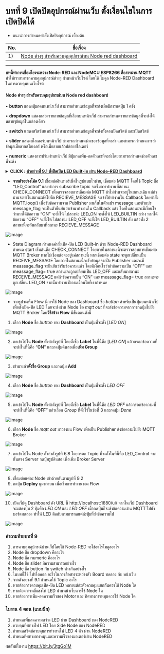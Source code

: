 # บทที่ 9 เปิดปิดอุปกรณ์ผ่านเว็บ ตั้งเงื่อนไขในการเปิดปิดได้

* แนะนำการกำหนดคำสั่งเปิดปิดอุปกรณ์ เบื้องต้น

No. |ชื่อเรื่อง|
----- |----- |
1)|[Node ต่างๆ สำหรับควบคุมอุปกรณ์บน Node red dashboard](https://github.com/phisic1714/IoT-Learning-Set/blob/main/%E0%B8%9A%E0%B8%97%E0%B8%97%E0%B8%B5%E0%B9%889/%E0%B8%9A%E0%B8%97%E0%B8%97%E0%B8%B5%E0%B9%88_9.md#node-%E0%B8%95%E0%B9%88%E0%B8%B2%E0%B8%87%E0%B9%86-%E0%B8%AA%E0%B8%B3%E0%B8%AB%E0%B8%A3%E0%B8%B1%E0%B8%9A%E0%B8%84%E0%B8%A7%E0%B8%9A%E0%B8%84%E0%B8%B8%E0%B8%A1%E0%B8%AD%E0%B8%B8%E0%B8%9B%E0%B8%81%E0%B8%A3%E0%B8%93%E0%B9%8C%E0%B8%9A%E0%B8%99-node-red-dashboard)|


---
**บทนี้ทำการเชื่อมโยงระหว่าง Node-RED และ NodeMCU ESP8266 สื่อสารผ่าน MQTT** ทำให้เราสามารถควบคุมอุปกรณ์ต่างๆ ผ่านหน้าเว็บไซต์ โดยใช้ โมดูล Node-RED Dashboard ในการควบคุมบนเว็บไซต์

#### **Node ต่างๆ สำหรับควบคุมอุปกรณ์บน Node red dashboard**
•	**button** แสดงปุ่มกดบนหน้าเว็ป สามารถกำหนดข้อมูลที่จะส่งเมื่อมีการกดปุ่ม 1 ครั้ง

•	**dropdown** แสดงกล่องรายกายข้อมูลที่เลือกบนหน้าเว็ป สามารถกำหนดรายการข้อมูลที่จะส่งได้หลายๆข้อมูลในกล่องเดียว

•	**switch** แสดงสวิตซ์บนหน้าเว็ป สามารถกำหนดข้อมูลที่จะส่งทั้งตอนปิดสวิตซ์ และเปิดสวิตซ์

•	**slider** แสดงสไลเดอร์บนหน้าเว็ป สามารถกำหนดช่วงของข้อมูลที่จะส่ง และสามารถกำหนดการส่งข้อมูลเมื่อลากสไลเดอร์ หรือเมื่อลากแล้วปล่อยสไลเดอร์

•	**numeric** แสดงการปรับผ่านหน้าเว็ป มีปุ่มกดเพิ่ม-ลดตัวเลขที่จะส่งโดยสามารถกำหนดช่วงตัวเลขที่จะส่ง

**<details><summary>CLICK : <ins>ตัวอย่างที่ 9.1 สั่งปิดเปิด LED Built-in ผ่าน Node-RED Dashboard</ins></summary>**
<p>

```ruby
#include <ESP8266WiFi.h>
#include <PubSubClient.h>
#define WIFI_STA_NAME "xxxx"    // ชื่อ wifi
#define WIFI_STA_PASS "xxxx"      // รหัส wifi
#define MQTT_SERVER "xxxx" // Server Domain Name หรือ IP Address
#define MQTT_PORT 1883                // Port MQTT Broker
#define MQTT_USERNAME "xxxx"
#define MQTT_PASSWORD "xxxx"
#define MQTT_NAME "xxxx"          // ชื่อที่ต้องการให้แสดงใน MQTT Broker
#define MQTT_TOPIC "LED_Control " // ชื่อ Topic
WiFiClient client;
PubSubClient MQTT(client);
const int CHECK_CONNECT = 0;
const int RECIEVE_MESSAGE = 1;
const int LED_ON = 2;
const int LED_OFF = 3;
bool message_flag;
String message;
int state;
void callback(char *topic, byte *payload, unsigned int length) // ฟังก์ชันสำหรับรับข้อมูลจาก MQTT Broker
{
    message = "";
    message_flag = true; // กำหนดค่า message_flag เป็น true เพื่อบอกให้รู้ว่ามีข้อมูลใหม่เข้ามา
    Serial.print("Message arrived [");
    Serial.print(topic);
    Serial.print("] : ");
    for (int i = 0; i < length; i++)
    {
        message += (char)payload[i]; // เก็บข้อมูลที่ได้รับไว้ในตัวแปร message
    }
}
void setup()
{
    state = CHECK_CONNECT;
    Serial.begin(115200);
    pinMode(LED_BUILTIN, OUTPUT); // กำหนด pin LED_BUILTIN เป็น OUTPUT
    WiFi.mode(WIFI_STA);
    Serial.println(WIFI_STA_NAME);
    Serial.println("WIFI Connecting");
    WiFi.begin(WIFI_STA_NAME, WIFI_STA_PASS); // เชื่อมต่อ wifi
    for (int i = 0; i < 20; i++)
    {
        delay(500);
        Serial.print(".");
    }
    if (WiFi.status() == WL_CONNECTED)
    {
        Serial.print("\nWiFi Connected. \n");
    }
    else
    {
        Serial.print("\nWIFI Connect fail. ");
    }
    MQTT.setServer(MQTT_SERVER, MQTT_PORT);                // กำหนด MQTT Server และ Port
    MQTT.connect(MQTT_NAME, MQTT_USERNAME, MQTT_PASSWORD); // ทำการเชื่อมต่อ MQTT Broker
    MQTT.setCallback(callback);                            // กำหนดฟังก์ชัน callback เป็นฟังก์ชันรับข้อมูลจาก MQTT Broker
    MQTT.subscribe(MQTT_TOPIC);
}
void loop()
{
    switch (state)
    {
    case CHECK_CONNECT:
        // หากไม่ได้เชื่อมต่อ MQTT Broker ให้ทำการเชื่อมต่อใหม่
        if (MQTT.connected())
        {
            Serial.println("MQTT Connected.");
            state = RECIEVE_MESSAGE;
        }
        else
        {
            Serial.println("MQTT Fail Connected.");
        }
        break;
    case RECIEVE_MESSAGE:
        MQTT.loop();
        if (message == "ON" && message_flag == true)
        {
            state = LED_ON;
        }
        else if (message == "OFF" && message_flag == true)
        {
            state = LED_OFF;
        }
        break;
    case LED_ON:
        Serial.println(message);
        digitalWrite(LED_BUILTIN, LOW);
         message_flag = false;
        state = RECIEVE_MESSAGE;
        break;
    case LED_OFF:
        Serial.println(message);
        digitalWrite(LED_BUILTIN, HIGH);
         message_flag = false;
        state = RECIEVE_MESSAGE;
        break;
    }
}
```
<p>
</details>

* **จากตัวอย่างโค้ด 9.1** เชื่อมต่ออินเทอร์เน็ตในรูปแบบไวฟาย, เชื่อมต่อ MQTT โดยใช้ Topic ชื่อ “LED_Control”  และทำการ subscribe topic     จะเริ่มการทำงานที่สถานะ CHECK_CONNECT เพื่อตรวจสอบการเชื่อมต่อ MQTT ถ้าไม่ผ่านจะอยู่ในสถนะเดิม แต่ถ้าผ่านจะทำในสถานะถัดไปคือ RECIEVE_MESSAGE จะเข้าไปทำงานใน Callback โดยคำสั่ง MQTT.loop() เพื่อรับข้อความจาก Publisher มาเก็บในตัวแปร message และตัวแปร message_flag จะเป็นตัวยืนยันว่าเข้ามาทำงานใน Callback แล้ว โดยในสถนะจะมีเงื่อนไขว่าหากได้ข้อความ “ON” จะสั่งให้ ไปสถาน่ะ LED_ON จะสั่งให้ LED_BUILTIN สว่าง หากได้ข้อความ “OFF” จะสั่งให้ ไปสถาน่ะ LED_OFF จะสั่งให้ LED_BUILTIN ดับ แล้วทั้ง 2 สถานะนี้จะวันกลับมาที่สถานะ RECIEVE_MESSAGE

![image](image/9.1-State-on-off-BUILTIN.png)

* State Diagram กำหนดคำสั่งเปิด-ปิด LED Built-in ด้วย Node-RED Dashboard กำหนด start เริ่มต้นคือ CHECK_CONNECT โดยภายในสถานะนี้จะตรวจสอบการเชื่อมต่อ MQTT Broker หากไม่เชื่อมต่อจะอยู่แค่สถานะนี้ หากเชื่อมต่อ state จะถูกเปลี่ยนเป็น RECEIVE_MESSAGE โดยภายในสถานะนี้จะรับข้อมูลจากฝั่ง Publisher และจะมี meassage_flag จะยืนยันว่ารับข้อความแล้ว โดยมีเงื่อนไขว่าถ้าข้อความเป็น “OFF” และ meassage_flag= true สถานะจะถูกเปลี่ยนเป็น LED_OFF และกลับมาสถานะ RECEIVE_MESSAGE แต่ถ้าข้อความเป็น “ON” และ meassage_flag= true สถานะจะถูกเปลี่ยน LED_ON จากนั้นทำงานซ้ำตามเงื่อนไขที่เรากำหนด

![image](image/9.2-SetNode-opcl-LED.png)

* จากรูปจะเห็น Flow มีการใช้ Node ของ Dashboard ชื่อ *button* สำหรับเป็นปุ่มบนหน้าเว็ปเพื่อสั่งเปิด-ปิด LED โดยจะส่งผ่าน Node ชื่อ *mqtt out* ที่จะส่งข้อความจากการกดปุ่มไปยัง MQTT Broker โดย**วิธีสร้าง Flow** มีขั้นตอนดังนี้ 

1.	เลือก **Node** ชื่อ *button* ของ **Dashboard** เป็นปุ่มที่จะสั่ง [*LED ON*]

![image](image/9.3-Node-btn.png)

2.	กดเข้าไปใน **Node** ตั้งค่าดังรูปที่ โดยตั้งชื่อ **Label** ในที่นี้คือ [*LED ON*] แล้วกรอกข้อความที่จะส่งในที่นี้คือ “**ON**” และกดปุ่มดินสอเพื่อ**เพิ่ม Group**

![image](image/9.4-SetNodeRED-OnOff.png)

3.	เข้ามาแล้ว**ตั้งชื่อ Group** และกดปุ่ม **Add**

![image](image/9.5-SetNGroup.png)

4.	 เลือก **Node** ชื่อ *button* ของ **Dashboard** เป็นปุ่มที่จะสั่ง *LED OFF*

![image](image/9.6-Node-nameBTN.png)

5.	กดเข้าไปใน **Node** ตั้งค่าดังรูปที่ โดยตั้งชื่อ **Label** ในที่นี้คือ *LED OFF* แล้วกรอกข้อความที่จะส่งในที่นี้คือ “**OFF**” แล้วเลือก *Group* ที่ตั้งไว้ในข้อที่ 3 และกดปุ่ม *Done*

![image](image/9.7-SetNode.png)

6.	เลือก **Node** ชื่อ *mqtt out* มาวางบน Flow เพื่อเป็น Publisher ส่งข้อความไปยัง MQTT Broker

![image](image/9.8-Node-mqttout.png)

7.	กดเข้าไปใน Node ตั้งค่าดังรูปที่ 6.8 โดยกรอก Topic ที่จะตั้งในที่นี้คือ LED_Control จากนั้นตรง Server กดปุ่มรูปดินสอ เพื่อเพิ่ม Broker Server

![image](image/9.9-setNode.png)

8.	เชื่อมต่อแต่ละ Node เข้าด้วยกันตามรูปที่ 9.2
9.	กดปุ่ม **Deploy** มุมขวาบน เพื่อเริ่มการทำงานของ Flow

![image](image/9.10-Deploy.png)

10.	เปิดเว็ปดู Dashboard ดัง URL นี้ http://localhost:1880/ui/
จากในเว็ป Dashboard จะแสดงปุ่ม 2 ปุ่มคือ *LED ON* และ *LED OFF* เมื่อกดปุ่มก็จะส่งข้อความผ่าน MQTT ไปยัง บอร์ดทดลอง ทำให้ LED ติดกับตามการกดแต่ล่ะปุ่มที่ส่งข้อความไป

![image](image/9.11-แสดงปุ่มหน้าDashboard.png)

### คำถามท้ายบทที่ 9
1.	การควบคุมอุปกรณ์ผ่านเว็ปโดยใช้ Node-RED จะใช้อะไรโมดูลอะไร
2.	Node ชื่อ dropdown คืออะไร 
3.	Node ชื่อ numeric คืออะไร
4.	Node ชื่อ slider มีความสามารถอย่างไร
5.	Node ชื่อ button กับ switch ต่างกันอย่างไร
6.	ในบทนี้ใช้ โปรโตคอล อะไรในการสื่อสารระหว่างตัว Board ทดลอง กับ หน้าเว็บ
7.	จากตัวอย่างที่ 9.1 กำหนดใช้ Topic อะไร 
8.	หากต้องการควบคุมเปิด-ปิด LED หลายแต่ล่ะตัวควบคุมแยกกันควรใช้ Node ใด
9.	หากต้องการหลี่แสงไฟ LED ผ่านหน้าเว็บควรใช้ Node ใด
10.	หากต้องการเพิ่ม-ลดความเร็วของ Motor และ ทิศทางการหมุนควรใช้ Node ใด

### ใบงาน 4 ตอน (แบบฝึก)
1)	กำหนดเพิ่มลดความสว่าง LED ผ่าน Dashboard ของ NodeRED
2)	ควบคุมทิศทางไฟ LED โดย Side Node ของ NodeRED
3)	กำหนดสวิตซ์ควบคุมการทำงานไฟ LED 4 ตัว ผ่าน NodeRED
4)	กำหนดทิศทางการหมุนและความเร็วของมอเตอร์ผ่าน NodeRED

ผลลัพธ์ใบงาน https://bit.ly/3tgGo1M 